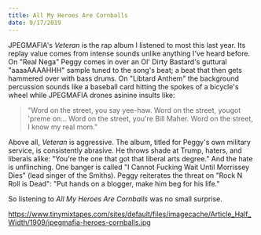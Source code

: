 ```yaml
---
title: All My Heroes Are Cornballs
date: 9/17/2019
---
```


JPEGMAFIA's _Veteran_ is the rap album I listened to most this last year. Its replay value comes from intense sounds unlike anything I've heard before. On "Real Nega" Peggy comes in over an Ol' Dirty Bastard's guttural "aaaaAAAAHHH" sample tuned to the song's beat; a beat that then gets hammered over with bass drums. On "Libtard Anthem" the background percussion sounds like a baseball card hitting the spokes of a bicycle's wheel while JPEGMAFIA drones asinine insults like:

> "Word on the street, you say yee-haw.
> Word on the street, yougot 'preme on...
> Word on the street, you're Bill Maher.
> Word on the street, I know my real mom."

Above all, _Veteran_ is aggressive. The album, titled for Peggy's own military service, is consistently abrasive. He throws shade at Trump, haters, and liberals alike: "You're the one that got that liberal arts degree." And the hate is unflinching. One banger is called "I Cannot Fucking Wait Until Morrissey Dies" (lead singer of the Smiths). Peggy reiterates the threat on "Rock N Roll is Dead": "Put hands on a blogger, make him beg for his life."

So listening to _All My Heroes Are Cornballs_ was no small surprise.

https://www.tinymixtapes.com/sites/default/files/imagecache/Article_Half_Width/1909/jpegmafia-heroes-cornballs.jpg
